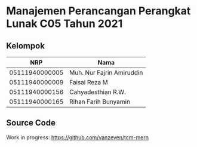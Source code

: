 # Manajemen Perancangan Perangkat Lunak C05 Tahun 2021

## Kelompok

NRP              | Nama
-----------------|-----------
05111940000005   | Muh. Nur Fajrin Amiruddin
05111940000009   | Faisal Reza M
05111940000156   | Cahyadesthian R.W.
05111940000165   | Rihan Farih Bunyamin


## Source Code

Work in progress: https://github.com/vanzeven/tcm-mern

